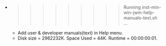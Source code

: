 * >>>>>>>>> Running inst-min-win-jwm-help-manuals-text.sh ...
  * Add user & developer manuals(text) in Help menu.
  * Disk size = 2962232K. Space Used = 44K. Runtime = 00:00:00:01.
